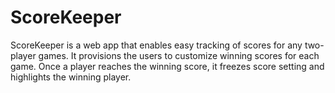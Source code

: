 # ScoreKeeper
ScoreKeeper is a web app that enables easy tracking of scores for any two-player games.
It provisions the users to customize winning scores for each game.
Once a player reaches the winning score, it freezes score setting and highlights the winning player.
